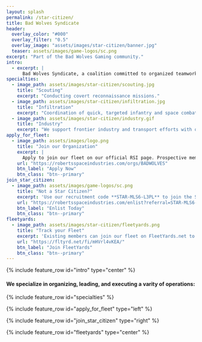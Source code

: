 ```yaml
---
layout: splash
permalink: /star-citizen/
title: Bad Wolves Syndicate
header:
  overlay_color: "#000"
  overlay_filter: "0.5"
  overlay_image: "assets/images/star-citizen/banner.jpg"
  teaser: assets/images/game-logos/sc.png
excerpt: "Part of the Bad Wolves Gaming community."
intro: 
  - excerpt: |
      Bad Wolves Syndicate, a coalition committed to organized teamwork and strategic alliances. Guided by seasoned leadership, we excel in diverse operations—specialized conflicts to industry endeavors. Join us in redefining synergy and excellence. Unleash your potential with Bad Wolves Syndicate!
specialties:
  - image_path: assets/images/star-citizen/scouting.jpg
    title: "Scouting"
    excerpt: "Conducting covert reconnaissance missions."
  - image_path: assets/images/star-citizen/infiltration.jpg
    title: "Infiltration"
    excerpt: "Coordination of quick, targeted infantry and space combat engagements."
  - image_path: assets/images/star-citizen/industry.gif
    title: "Industry"
    excerpt: "We support frontier industry and transport efforts with our various outposts and facilities."
apply_for_fleet:
  - image_path: assets/images/logo.png
    title: "Join our Organization"
    excerpt: |
      Apply to join our fleet on our official RSI page. Prospective members must join our Discord server and complete a brief interview with a member of our leadership team. Existing Bad Wolves must join here to be granted fleet clearance.
    url: "https://robertsspaceindustries.com/orgs/BADWOLVES"
    btn_label: "Apply Now"
    btn_class: "btn--primary"
join_star_citizen:
  - image_path: assets/images/game-logos/sc.png
    title: "Not a Star Citizen?"
    excerpt: 'Use our recruitment code **STAR-MLS6-L3PL** to join the Star Citizen universe and start with an extra 5,000 UEC!'
    url: "https://robertsspaceindustries.com/enlist?referral=STAR-MLS6-L3PL"
    btn_label: "Enlist Today"
    btn_class: "btn--primary"
fleetyards:
  - image_path: assets/images/star-citizen/fleetyards.png
    title: "Track your Fleet"
    excerpt: 'Existing members can join our fleet on FleetYards.net to help us track our fleet and organize operations.'
    url: "https://fltyrd.net/fi/mHVrl4vKEA/"
    btn_label: "Join FleetYards"
    btn_class: "btn--primary"
---
```


{% include feature_row id="intro" type="center" %}

#### We specialize in organizing, leading, and executing a varity of operations:

{% include feature_row id="specialties" %}

{% include feature_row id="apply_for_fleet" type="left" %}

{% include feature_row id="join_star_citizen" type="right" %}

{% include feature_row id="fleetyards" type="center" %}
